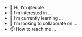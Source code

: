 - 👋 Hi, I’m @euple
- 👀 I’m interested in ...
- 🌱 I’m currently learning ...
- 💞️ I’m looking to collaborate on ...
- 📫 How to reach me ...

<!---
euple/euple is a ✨ special ✨ repository because its `README.md` (this file) appears on your GitHub profile.
You can click the Preview link to take a look at your changes.
--->
